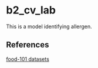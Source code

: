 # b2_cv_lab

This is a model identifying allergen.

## References

[food-101 datasets](https://data.vision.ee.ethz.ch/cvl/datasets_extra/food-101/)
